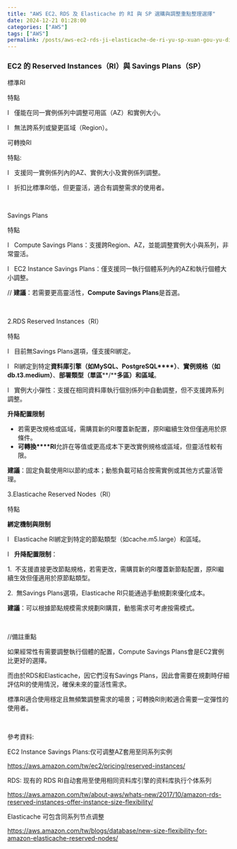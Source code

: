 ```yaml
---
title: "AWS EC2、RDS 及 Elasticache 的 RI 與 SP 選購與調整重點整理選擇"
date: 2024-12-21 01:28:00
categories: ["AWS"]
tags: ["AWS"]
permalink: /posts/aws-ec2-rds-ji-elasticache-de-ri-yu-sp-xuan-gou-yu-diao-zheng-zhong-dian-zheng-li-xuan-ze/
---
```

### EC2 的 Reserved Instances（RI）與 Savings Plans（SP）

標準RI

特點

l   僅能在同一實例係列中調整可用區（AZ）和實例大小。

l   無法跨系列或變更區域（Region）。

可轉換RI

特點:

l   支援同一實例係列內的AZ、實例大小及實例係列調整。

l   折扣比標準RI低，但更靈活，適合有調整需求的使用者。

 

Savings Plans

特點

l   Compute Savings Plans：支援跨Region、AZ，並能調整實例大小與系列，非常靈活。

l   EC2 Instance Savings Plans：僅支援同一執行個體系列內的AZ和執行個體大小調整。

// **建議**：若需要更高靈活性，**Compute
Savings Plans**是首選。

 

2.RDS Reserved Instances（RI）

特點

l   目前無Savings Plans選項，僅支援RI綁定。

l   RI綁定到特定**資料庫引擎（如****MySQL****、PostgreSQL****）**、**實例規格（如****db.t3.medium****）**、**部署類型（單區****/****多區）和區域**。

l   實例大小彈性：支援在相同資料庫執行個別係列中自動調整，但不支援跨系列調整。

**升降配置限制**

* 若需更改規格或區域，需購買新的RI覆蓋新配置，原RI繼續生效但僅適用於原條件。
* **可轉換****RI**允許在等值或更高成本下更改實例規格或區域，但靈活性較有限。

**建議**：固定負載使用RI以節約成本；動態負載可結合按需實例或其他方式靈活管理。

3️.Elasticache Reserved Nodes（RI）

特點

**綁定機制與限制**

l   Elasticache RI綁定到特定的節點類型（如cache.m5.large）和區域。

l   **升降配置限制**：

1.  不支援直接更改節點規格，若需更改，需購買新的RI覆蓋新節點配置，原RI繼續生效但僅適用於原節點類型。

2.  無Savings Plans選項，Elasticache RI只能通過手動規劃來優化成本。

**建議**：可以根據節點規模需求規劃RI購買，動態需求可考慮按需模式。

 

//備註重點

如果經常性有需要調整執行個體的配置，Compute Savings Plans會是EC2實例比更好的選擇。

而由於RDS和Elasticache，因它們沒有Savings Plans，因此會需要在規劃時仔細評估RI的使用情況，確保未來的靈活性需求。

標準RI適合使用穩定且無頻繁調整需求的場景；可轉換RI則較適合需要一定彈性的使用者。

 

參考資料:

EC2 Instance Savings Plans:仅可调整AZ套用至同系列实例

<https://aws.amazon.com/tw/ec2/pricing/reserved-instances/>

RDS: 现有的 RDS RI自动套用至使用相同资料库引擎的资料库执行个体系列

<https://aws.amazon.com/tw/about-aws/whats-new/2017/10/amazon-rds-reserved-instances-offer-instance-size-flexibility/>

Elasticache 可包含同系列节点调整

<https://aws.amazon.com/tw/blogs/database/new-size-flexibility-for-amazon-elasticache-reserved-nodes/>